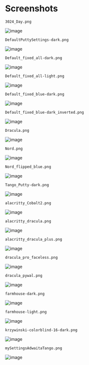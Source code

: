 # Screenshots


`3024_Day.png`

![image](3024_Day.png)

`DefaultPuttySettings-dark.png`

![image](DefaultPuttySettings-dark.png)

`Default_fixed_all-dark.png`

![image](Default_fixed_all-dark.png)

`Default_fixed_all-light.png`

![image](Default_fixed_all-light.png)

`Default_fixed_blue-dark.png`

![image](Default_fixed_blue-dark.png)

`Default_fixed_blue-dark_inverted.png`

![image](Default_fixed_blue-dark_inverted.png)

`Dracula.png`

![image](Dracula.png)

`Nord.png`

![image](Nord.png)

`Nord_flipped_blue.png`

![image](Nord_flipped_blue.png)

`Tango_Putty-dark.png`

![image](Tango_Putty-dark.png)

`alacritty_Cobalt2.png`

![image](alacritty_Cobalt2.png)

`alacritty_dracula.png`

![image](alacritty_dracula.png)

`alacritty_dracula_plus.png`

![image](alacritty_dracula_plus.png)

`dracula_pro_faceless.png`

![image](dracula_pro_faceless.png)

`dracula_pywal.png`

![image](dracula_pywal.png)

`farmhouse-dark.png`

![image](farmhouse-dark.png)

`farmhouse-light.png`

![image](farmhouse-light.png)

`krzywinski-colorblind-16-dark.png`

![image](krzywinski-colorblind-16-dark.png)

`mySettingsAdwaitaTango.png`

![image](mySettingsAdwaitaTango.png)

